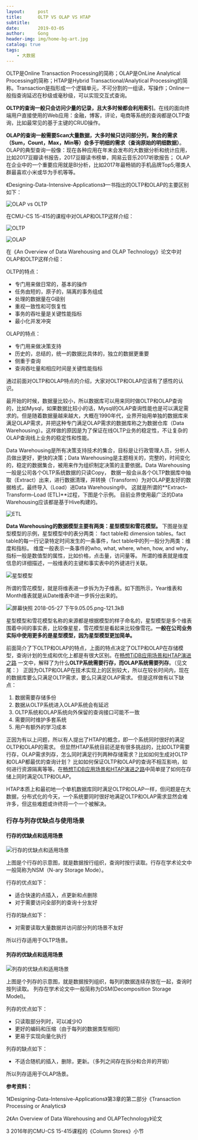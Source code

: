 ```yaml
---
layout:     post
title:      OLTP VS OLAP VS HTAP
subtitle:   
date:       2019-03-05
author:     Gong
header-img: img/home-bg-art.jpg
catalog: true
tags:
    - 大数据
---
```

OLTP是Online Transaction Processing的简称；OLAP是OnLine Analytical Processing的简称；HTAP是Hybrid Transactional/Analytical Processing的简称。Transaction是指形成一个逻辑单元，不可分割的一组读，写操作；Online一般指查询延迟在秒级或毫秒级，可以实现交互式查询。

**OLTP的查询一般只会访问少量的记录，且大多时候都会利用索引**。在线的面向终端用户直接使用的Web应用：金融，博客，评论，电商等系统的查询都是OLTP查询，比如最常见的基于主键的CRUD操作。

**OLAP的查询一般需要Scan大量数据，大多时候只访问部分列，聚合的需求（Sum，Count，Max，Min等）会多于明细的需求（查询原始的明细数据）**。 OLAP的典型查询一般像：现在各种应用在年末会发布的大数据分析和统计应用，比如2017豆瓣读书报告，2017豆瓣读书榜单，网易云音乐2017听歌报告； OLAP在企业中的一个重要应用就是BI分析，比如2017年最畅销的手机品牌Top5;哪类人群最喜欢小米或华为手机等等。

《Designing-Data-Intensive-Applications》一书指出的OLTP和OLAP的主要区别如下：

![OLAP vs OLTP](http://static.zybuluo.com/kangkaisen/ydf2bq899yi002i1hdcjz3o2/OLAP%20vs%20OLTP.png)

在CMU-CS 15-415的课程中对OLAP和OLTP这样介绍：

![OLTP](http://static.zybuluo.com/kangkaisen/crao9ltiib4x4uaf42b83hai/%E5%B1%8F%E5%B9%95%E5%BF%AB%E7%85%A7%202018-05-27%20%E4%B8%8B%E5%8D%889.14.36.png)

![OLAP](http://static.zybuluo.com/kangkaisen/3a21p0i9pun8wnvqgyzyvqlp/%E5%B1%8F%E5%B9%95%E5%BF%AB%E7%85%A7%202018-05-27%20%E4%B8%8B%E5%8D%889.14.43.png)

在《An Overview of Data Warehousing and OLAP Technology》论文中对OLAP和OLTP这样介绍：

OLTP的特点：

- 专门用来做日常的，基本的操作
- 任务由短的，原子的，隔离的事务组成
- 处理的数据量在G级别
- 重视一致性和可恢复性
- 事务的吞吐量是关键性能指标
- 最小化并发冲突

OLAP的特点：

- 专门用来做决策支持
- 历史的，总结的，统一的数据比具体的，独立的数据更重要
- 侧重于查询
- 查询吞吐量和相应时间是关键性能指标

通过前面对OLTP和OLAP特点的介绍，大家对OLTP和OLAP应该有了感性的认识。

最开始的时候，数据量比较小，所以数据库可以用来同时做OLTP和OLAP查询的，比如Mysql，如果数据比较小的话，Mysql的OLAP查询性能也是可以满足需求的。但是随着数据量越来越大，大概在1990年代，业界开始用单独的数据库来满足OLAP需求，并把这种专门满足OLAP需求的数据库称之为数据仓库（Data Warehousing）。这样做的原因是为了保证在线OLTP业务的稳定性，不让复杂的OLAP查询线上业务的稳定性和性能。

Data Warehousing是所有决策支持技术的集合，目标是让行政管理人员，分析人员做出更好，更快的决策；Data Warehousing是主题相关的，完整的，时间变化的，稳定的数据集合，被用来作为组织制定决策的主要依据。Data Warehousing一般是公司各个OLTP系统数据的只读Copy， 数据一般会从各个OLTP数据库中抽取（Extract）出来，进行数据清理，并转换（Transform）为对OLAP更友好的数据格式，最终导入（Load）进Data Warehousing中。 这就是所谓的**Extract–Transform–Load (ETL)**过程，下图是个示例。 目前业界使用最广泛的Data Warehousing应该都是基于Hive构建的。

![ETL](http://static.zybuluo.com/kangkaisen/surr245wdrutmpjrta9kcfj4/ETL.png)

**Data Warehousing的数据模型主要有两类：星型模型和雪花模型。** 下图是张星型模型的示例，星型模型中的表分两类： fact table和 dimension tables。fact table的每一行记录特定时间发生的一条事件，fact table中的列一般分为两类：维度和指标。 维度一般表示一条事件的who, what, where, when, how, and why，指标一般是数值型的属性，比如价格，点击量，访问量等。 所谓的维表就是维度信息的详细描述，一般维表的主键和事实表中的外键进行关联。

![星型模型](http://static.zybuluo.com/kangkaisen/ij2badyuu8qlwz7qx4cil533/%E5%B1%8F%E5%B9%95%E5%BF%AB%E7%85%A7%202018-05-27%20%E4%B8%8B%E5%8D%888.57.22.png)

所谓的雪花模型，就是将维表进一步拆为为子维表。如下图所示，Year维表和Month维表就是从Date维表中进一步拆分出来的。

![屏幕快照 2018-05-27 下午9.05.05.png-121.3kB](http://static.zybuluo.com/kangkaisen/qcfa8oqbo54s3seaifvq5qi0/%E5%B1%8F%E5%B9%95%E5%BF%AB%E7%85%A7%202018-05-27%20%E4%B8%8B%E5%8D%889.05.05.png)

星型模型和雪花模型名称的来源都是根据模型的样子命名的，星型模型是多个维表围着中间的事实表，比较像星星，雪花模型是看起来比较像雪花。**一般在公司业务实际中使用更多的是星型模型，因为星型模型更加简单。**

前面简介了下OLTP和OLAP的特点，上面的特点决定了OLTP和OLAP在存储模型，查询计划的生成和优化上都是有很大区别。在[畅想TiDB应用场景和HTAP演进之路](https://blog.bcmeng.com/post/tidb-application-htap.html#5-tidb-htap-%E6%BC%94%E8%BF%9B%E4%B9%8B%E8%B7%AF) 一文中，解释了为什么**OLTP系统需要行存，而OLAP系统需要列存**。（见文尾：） 正因为OLTP和OLAP在技术实现上的区别较大，所以在较长时间内，现在的数据库要么只满足OLTP需求，要么只满足OLAP需求。 但是这样做有以下缺点：

1. 数据需要存储多份
2. 数据从OLTP系统进入OLAP系统会有延迟
3. OLTP系统和OLAP系统向外保留的查询接口可能不一致
4. 需要同时维护多套系统
5. 用户有额外的学习成本

正因为有以上问题，所以有人提出了HTAP的概念，即一个系统同时很好的满足OLTP和OLAP的需求。 但显然HTAP系统目前还是有很多挑战的，比如OLTP需要行存，OLAP需求列存，怎么同时满足行列两种存储需求？比如如何生成对OLTP和OLAP都最优的查询计划？ 比如如何保证OLTP和OLAP的查询不相互影响，如何进行资源隔离等等。在[畅想TiDB应用场景和HTAP演进之路](https://blog.bcmeng.com/post/tidb-application-htap.html#5-tidb-htap-%E6%BC%94%E8%BF%9B%E4%B9%8B%E8%B7%AF)中简单提了如何在存储上同时满足OLTP和OLAP。

HTAP本质上和最初地一个单机数据库同时满足OLTP和OLAP一样，但问题是在大数据，分布式化的今天，一个系统要同时很好地满足OLTP和OLAP需求显然会难许多，但这些难题或许终将一个一个被解决。

### 行存与列存优缺点与使用场景

####  行存的优缺点和适用场景

![行存的优缺点和适用场景](http://static.zybuluo.com/kangkaisen/mb734poudqs2yangznn3xd6x/%E5%B1%8F%E5%B9%95%E5%BF%AB%E7%85%A7%202018-04-30%20%E4%B8%8B%E5%8D%884.21.55.png)

上图是个行存的示意图，就是数据按行组织，查询时按行读取。行存在学术论文中一般简称为NSM（N-ary Storage Mode）。

行存的优点如下：

- 适合快速的点插入，点更新和点删除
- 对于需要访问全部列的查询十分友好

行存的缺点如下：

- 对需要读取大量数据并访问部分列的场景不友好

所以行存适用于OLTP场景。

#### 列存的优缺点和适用场景

![列存的优缺点和适用场景](http://static.zybuluo.com/kangkaisen/szh3jebuhv0m9qxvzw7k7hcx/%E5%B1%8F%E5%B9%95%E5%BF%AB%E7%85%A7%202018-04-30%20%E4%B8%8B%E5%8D%884.33.50.png)

上图是个列存的示意图，就是数据按列组织，每列的数据连续存放在一起，查询时按列读取。 列存在学术论文中一般简称为DSM(Decomposition Storage Model)。

列存的优点如下：

- 只读取部分列时，可以减少IO
- 更好的编码和压缩（由于每列的数据类型相同）
- 更易于实现向量化执行

列存的缺点如下：

- 不适合随机的插入，删除，更新。（多列之间存在拆分和合并的开销）

所以列存适用于OLAP场景。

**参考资料：**

1《Designing-Data-Intensive-Applications》第3章的第二部分《Transaction Processing or Analytics》

2《An Overview of Data Warehousing and OLAPTechnology》论文

3 2016年的CMU-CS 15-415课程的《Column Stores》小节